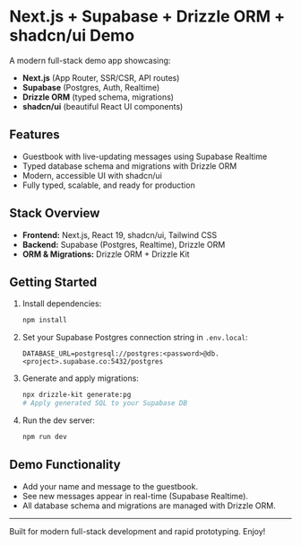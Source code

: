 # Next.js + Supabase + Drizzle ORM + shadcn/ui Demo

A modern full-stack demo app showcasing:

- **Next.js** (App Router, SSR/CSR, API routes)
- **Supabase** (Postgres, Auth, Realtime)
- **Drizzle ORM** (typed schema, migrations)
- **shadcn/ui** (beautiful React UI components)

## Features
- Guestbook with live-updating messages using Supabase Realtime
- Typed database schema and migrations with Drizzle ORM
- Modern, accessible UI with shadcn/ui
- Fully typed, scalable, and ready for production

## Stack Overview
- **Frontend:** Next.js, React 19, shadcn/ui, Tailwind CSS
- **Backend:** Supabase (Postgres, Realtime), Drizzle ORM
- **ORM & Migrations:** Drizzle ORM + Drizzle Kit

## Getting Started
1. Install dependencies:
   ```bash
   npm install
   ```
2. Set your Supabase Postgres connection string in `.env.local`:
   ```env
   DATABASE_URL=postgresql://postgres:<password>@db.<project>.supabase.co:5432/postgres
   ```
3. Generate and apply migrations:
   ```bash
   npx drizzle-kit generate:pg
   # Apply generated SQL to your Supabase DB
   ```
4. Run the dev server:
   ```bash
   npm run dev
   ```

## Demo Functionality
- Add your name and message to the guestbook.
- See new messages appear in real-time (Supabase Realtime).
- All database schema and migrations are managed with Drizzle ORM.

---

Built for modern full-stack development and rapid prototyping. Enjoy!
